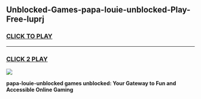 
## Unblocked-Games-papa-louie-unblocked-Play-Free-luprj
<h3>
<a href="https://premium76.site?title=papa-louie-unblocked&ref=12A">CLICK TO PLAY</a></h3>
<hr>

<h3>
<a href="https://premium76.site?title=papa-louie-unblocked&ref=12A">CLICK 2 PLAY</a>
  
</h3>

<a href="https://premium76.site?title=papa-louie-unblocked&ref=12A"><img src="https://clearcache.store/games.png"></a>


**papa-louie-unblocked games unblocked: Your Gateway to Fun and Accessible Online Gaming**
